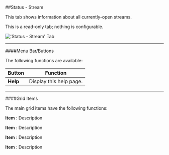 ##Status - Stream

This tab shows information about all currently-open streams.

This is a read-only tab; nothing is configurable.

!['Status - Stream' Tab](docresources/statusstream.png)

---

####Menu Bar/Buttons

The following functions are available:

Button        | Function
--------------|---------
**Help**      | Display this help page.

---

####Grid Items

The main grid items have the following functions:

**Item**
: Description

**Item**
: Description

**Item**
: Description

**Item**
: Description
